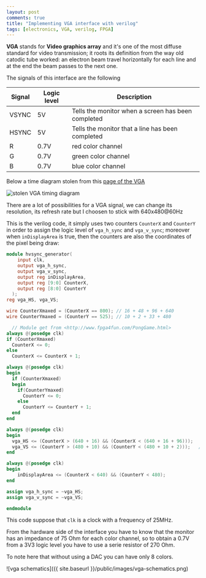 ```yaml
---
layout: post
comments: true
title: "Implementing VGA interface with verilog"
tags: [electronics, VGA, verilog, FPGA]
---
```


**VGA** stands for **Video graphics array** and it's one of the most
diffuse standard for video transmission; it roots its definition from
the way old catodic tube worked: an electron beam travel horizontally
for each line and at the end the beam passes to the next one.

The signals of this interface are the following

| Signal | Logic level | Description |
|--------|-------------|-------------|
| VSYNC  | 5V          | Tells the monitor when a screen has been completed |
| HSYNC  | 5V | Tells the monitor that a line has been completed |
| R      | 0.7V | red color channel |
| G | 0.7V | green color channel |
| B | 0.7V | blue color channel |

Below a time diagram stolen from this [page of the VGA](https://eewiki.net/pages/viewpage.action?pageId=15925278)

![stolen VGA timing diagram](https://eewiki.net/download/attachments/15925278/signal_timing_diagram.jpg?version=1&modificationDate=1368220404290&api=v2)

There are a lot of possibilities for a VGA signal, we can change its
resolution, its refresh rate but I choosen to stick with 640x480@60Hz

This is the verilog code, it simply uses two counters ``CounterX`` and ``CounterY``
in order to assign the logic level of ``vga_h_sync`` and ``vga_v_sync``; moreover
when ``inDisplayArea`` is true, then the counters are also the coordinates
of the pixel being draw:

```verilog
module hvsync_generator(
    input clk,
    output vga_h_sync,
    output vga_v_sync,
    output reg inDisplayArea,
    output reg [9:0] CounterX,
    output reg [8:0] CounterY
  );
reg vga_HS, vga_VS;

wire CounterXmaxed = (CounterX == 800); // 16 + 48 + 96 + 640
wire CounterYmaxed = (CounterY == 525); // 10 + 2 + 33 + 480

  // Module get from <http://www.fpga4fun.com/PongGame.html>
always @(posedge clk)
if (CounterXmaxed)
  CounterX <= 0;
else
  CounterX <= CounterX + 1;

always @(posedge clk)
begin
  if (CounterXmaxed)
  begin
    if(CounterYmaxed)
      CounterY <= 0;
    else
      CounterY <= CounterY + 1;
  end
end

always @(posedge clk)
begin
  vga_HS <= (CounterX > (640 + 16) && (CounterX < (640 + 16 + 96)));   // active for 96 clocks
  vga_VS <= (CounterY > (480 + 10) && (CounterY < (480 + 10 + 2)));   // active for 2 clocks
end

always @(posedge clk)
begin
	inDisplayArea <= (CounterX < 640) && (CounterY < 480);
end

assign vga_h_sync = ~vga_HS;
assign vga_v_sync = ~vga_VS;

endmodule
```

This code suppose that ``clk`` is a clock with a frequency of 25MHz.

From the hardware side of the interface you have to know that the monitor
has an impedance of 75 Ohm for each color channel, so to obtain a 0.7V from
a 3V3 logic level you have to use a serie resistor of 270 Ohm.

To note here that without using a DAC you can have only 8 colors.

![vga schematics]({{ site.baseurl }}/public/images/vga-schematics.png)
